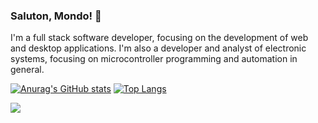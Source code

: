 ### Saluton, Mondo! 👋

I'm a full stack software developer, focusing on the development of web and desktop applications.
I'm also a developer and analyst of electronic systems, focusing on microcontroller programming and automation in general.

[![Anurag's GitHub stats](https://github-readme-stats.vercel.app/api?username=jay-ubisse&count_private=true&include_all_commits=false&show_icons=true&theme=tokyonight)](https://github.com/anuraghazra/github-readme-stats)
[![Top Langs](https://github-readme-stats.vercel.app/api/top-langs/?username=jay-ubisse&langs_count=8&layout=compact)](https://github.com/anuraghazra/github-readme-stats)

![](https://komarev.com/ghpvc/?username=jay-ubisse)
